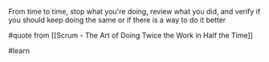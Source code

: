 From time to time, stop what you're doing, review what you did, and verify if you should keep doing the same or if there is a way to do it better

#quote from [[Scrum - The Art of Doing Twice the Work in Half the Time]]

#learn 
